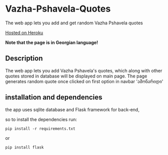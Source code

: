 # Vazha-Pshavela-Quotes
The web app lets you add and get random Vazha Pshavela quotes

[Hosted on Heroku](http://vazhaquotes.herokuapp.com/)

<b> Note that the page is in Georgian language!</b>

## Description
The web app lets you add Vazha Pshavela's quotes, which along with other quotes stored in database will be displayed on main page.
The page generates random quote once clicked on first option in navbar 'ამონარიდი'


## installation and dependencies
the app uses sqlite database and Flask framework for back-end,

so to install the dependencies run:

`pip install -r requirements.txt`

or 

`pip install flask`
